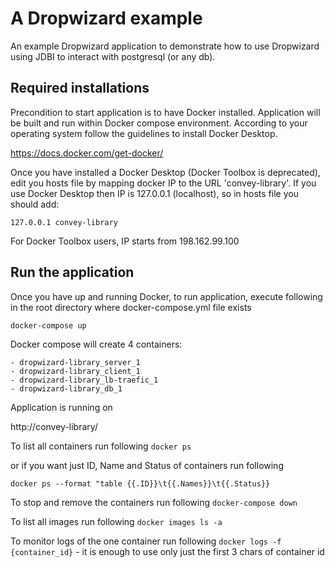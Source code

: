 # A Dropwizard example
An example Dropwizard application to demonstrate how to use Dropwizard using JDBI to interact with postgresql (or any db).

Required installations
---
Precondition to start application is to have Docker installed.
Application will be built and run within Docker compose environment.
According to your operating system follow the guidelines to install Docker Desktop.

https://docs.docker.com/get-docker/

Once you have installed a Docker Desktop (Docker Toolbox is deprecated), edit you hosts file by mapping docker IP to the URL 'convey-library'.
If you use Docker Desktop then IP is 127.0.0.1 (localhost), so in hosts file you should add:
    
    127.0.0.1 convey-library
    
For Docker Toolbox users, IP starts from 198.162.99.100    

Run the application
---
Once you have up and running Docker, to run application, execute following in the root directory where docker-compose.yml file exists

`docker-compose up`


Docker compose will create 4 containers:
    
    - dropwizard-library_server_1
    - dropwizard-library_client_1
    - dropwizard-library_lb-traefic_1
    - dropwizard-library_db_1

Application is running on

http://convey-library/

To list all containers run following
`docker ps`

or if you want just ID, Name and Status of containers run following

`docker ps --format "table {{.ID}}\t{{.Names}}\t{{.Status}}`

To stop and remove the containers run following
`docker-compose down` 

To list all images run following
`docker images ls -a`

To monitor logs of the one container run following
`docker logs -f {container_id}` - it is enough to use only just the first 3 chars of container id
